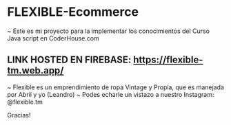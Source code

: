 # FLEXIBLE-Ecommerce

~ Este es mi proyecto para la implementar los conocimientos del Curso Java script en CoderHouse.com 


## LINK HOSTED EN FIREBASE: https://flexible-tm.web.app/




~ Flexible es un emprendimiento de ropa Vintage y Propia, que es manejada por Abril y yo (Leandro) 
~ Podes echarle un vistazo a nuestro Instagram: @flexible.tm 

Gracias! 
 
